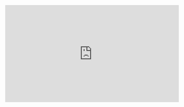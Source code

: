 




<iframe width="560" height="315" src="https://www.youtube.com/embed/U4WB9p6ODjM?si=EXuATqOtmWFxda7W" title="YouTube video player" frameborder="0" allow="accelerometer; autoplay; clipboard-write; encrypted-media; gyroscope; picture-in-picture; web-share" allowfullscreen></iframe>

